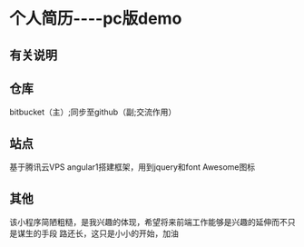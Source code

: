 个人简历----pc版demo
===================================

有关说明
-----------------------------------
##  仓库
bitbucket（主）;同步至github（副;交流作用）
##  站点
基于腾讯云VPS
angular1搭建框架，用到jquery和font Awesome图标

其他
-----------------------------------
该小程序简陋粗糙，是我兴趣的体现，希望将来前端工作能够是兴趣的延伸而不只是谋生的手段
路还长，这只是小小的开始，加油


